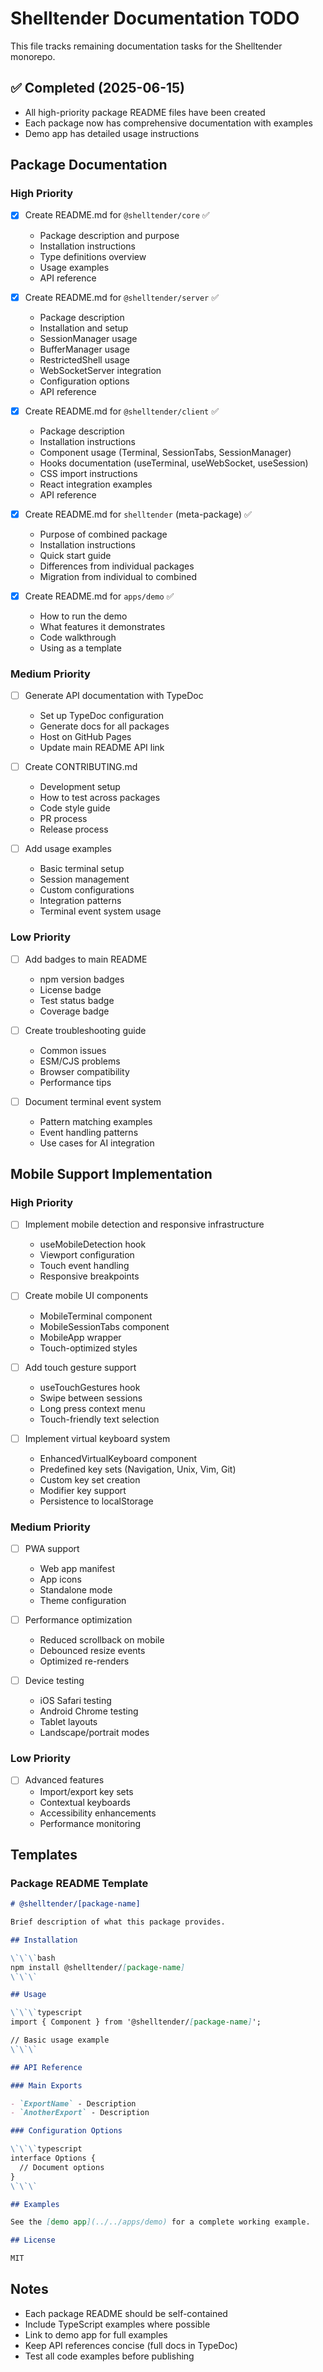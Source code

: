 # Shelltender Documentation TODO

This file tracks remaining documentation tasks for the Shelltender monorepo.

## ✅ Completed (2025-06-15)
- All high-priority package README files have been created
- Each package now has comprehensive documentation with examples
- Demo app has detailed usage instructions

## Package Documentation

### High Priority

- [x] Create README.md for `@shelltender/core` ✅
  - Package description and purpose
  - Installation instructions
  - Type definitions overview
  - Usage examples
  - API reference

- [x] Create README.md for `@shelltender/server` ✅
  - Package description
  - Installation and setup
  - SessionManager usage
  - BufferManager usage
  - RestrictedShell usage
  - WebSocketServer integration
  - Configuration options
  - API reference

- [x] Create README.md for `@shelltender/client` ✅
  - Package description
  - Installation instructions
  - Component usage (Terminal, SessionTabs, SessionManager)
  - Hooks documentation (useTerminal, useWebSocket, useSession)
  - CSS import instructions
  - React integration examples
  - API reference

- [x] Create README.md for `shelltender` (meta-package) ✅
  - Purpose of combined package
  - Installation instructions
  - Quick start guide
  - Differences from individual packages
  - Migration from individual to combined

- [x] Create README.md for `apps/demo` ✅
  - How to run the demo
  - What features it demonstrates
  - Code walkthrough
  - Using as a template

### Medium Priority

- [ ] Generate API documentation with TypeDoc
  - Set up TypeDoc configuration
  - Generate docs for all packages
  - Host on GitHub Pages
  - Update main README API link

- [ ] Create CONTRIBUTING.md
  - Development setup
  - How to test across packages
  - Code style guide
  - PR process
  - Release process

- [ ] Add usage examples
  - Basic terminal setup
  - Session management
  - Custom configurations
  - Integration patterns
  - Terminal event system usage

### Low Priority

- [ ] Add badges to main README
  - npm version badges
  - License badge
  - Test status badge
  - Coverage badge

- [ ] Create troubleshooting guide
  - Common issues
  - ESM/CJS problems
  - Browser compatibility
  - Performance tips

- [ ] Document terminal event system
  - Pattern matching examples
  - Event handling patterns
  - Use cases for AI integration

## Mobile Support Implementation

### High Priority

- [ ] Implement mobile detection and responsive infrastructure
  - useMobileDetection hook
  - Viewport configuration
  - Touch event handling
  - Responsive breakpoints

- [ ] Create mobile UI components
  - MobileTerminal component
  - MobileSessionTabs component
  - MobileApp wrapper
  - Touch-optimized styles

- [ ] Add touch gesture support
  - useTouchGestures hook
  - Swipe between sessions
  - Long press context menu
  - Touch-friendly text selection

- [ ] Implement virtual keyboard system
  - EnhancedVirtualKeyboard component
  - Predefined key sets (Navigation, Unix, Vim, Git)
  - Custom key set creation
  - Modifier key support
  - Persistence to localStorage

### Medium Priority

- [ ] PWA support
  - Web app manifest
  - App icons
  - Standalone mode
  - Theme configuration

- [ ] Performance optimization
  - Reduced scrollback on mobile
  - Debounced resize events
  - Optimized re-renders

- [ ] Device testing
  - iOS Safari testing
  - Android Chrome testing
  - Tablet layouts
  - Landscape/portrait modes

### Low Priority

- [ ] Advanced features
  - Import/export key sets
  - Contextual keyboards
  - Accessibility enhancements
  - Performance monitoring

## Templates

### Package README Template

```markdown
# @shelltender/[package-name]

Brief description of what this package provides.

## Installation

\`\`\`bash
npm install @shelltender/[package-name]
\`\`\`

## Usage

\`\`\`typescript
import { Component } from '@shelltender/[package-name]';

// Basic usage example
\`\`\`

## API Reference

### Main Exports

- `ExportName` - Description
- `AnotherExport` - Description

### Configuration Options

\`\`\`typescript
interface Options {
  // Document options
}
\`\`\`

## Examples

See the [demo app](../../apps/demo) for a complete working example.

## License

MIT
```

## Notes

- Each package README should be self-contained
- Include TypeScript examples where possible
- Link to demo app for full examples
- Keep API references concise (full docs in TypeDoc)
- Test all code examples before publishing